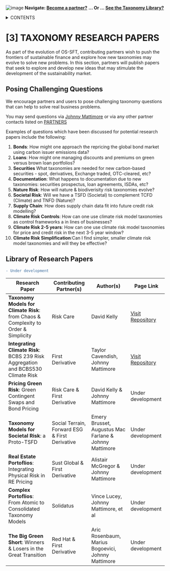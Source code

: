 ![image](https://user-images.githubusercontent.com/112073913/188821900-0c411acf-fbdd-4163-adc9-3ba4e2be78df.png)
**Navigate: [Become a partner?](https://github.com/OS-SFT/06-COLLABORATORS-PARTNERS)**
**... Or ... [See the Taxonomy Library?](https://github.com/orgs/OS-SFT/projects/2)**

<details><summary>CONTENTS</summary>
<p>

[0] [OS-SFT OVERVIEW](https://github.com/OS-SFT/0-OS-SFT-OVERVIEW)

- [0.1] [OS-SFT HISTORY](https://github.com/OS-SFT/0.1-OS-SFT-OVERVIEW-this-page-)

- [0.2] [TAXONOMIES, FINANCIAL LIFE ON EARTH & THE BIG GREEN SHORT](https://github.com/OS-SFT/0.2-TAXONOMIES-FINANCIAL-LIFE-ON-EARTH-AND-THE-BIG-GREEN-SHORT)

- [0.3] [INTRODUCTION TO OPEN-SOURCE](https://github.com/OS-SFT/0.3-INTRODUCTION-TO-OPEN-SOURCE)

[1] [TAXONOMY FILES](https://github.com/OS-SFT/01-TAXONOMY-FILES)

[2] [TAXONOMY TOOLS](https://github.com/OS-SFT/02-TAXONOMY-TOOLS)

[3] [TAXONOMY RESEARCH PAPERS](https://github.com/OS-SFT/03-TAXONOMY-RESEARCH-PAPERS)

[4] [TAXONOMY USE CASES](https://github.com/OS-SFT/04-TAXONOMY-USE-CASES)

[5] [TAXONOMY BACKLOG](https://github.com/OS-SFT/05-TAXONOMY-BACKLOG)

[6] [PARTNERS](https://github.com/OS-SFT/06-COLLABORATORS-PARTNERS)

[7] [NEWS](https://github.com/OS-SFT/07-NEWS)

[8] [KEY CONTACTS](https://github.com/OS-SFT/08-KEY-CONTACTS)

[9] [PROJECT GOVERNANCE](https://github.com/OS-SFT/09-PROJECT-GOVERNANCE)

[10] [INDEX AND GLOSSARY](https://github.com/OS-SFT/10-INDEX-AND-GLOSSARY)
</p>
</details>

# [3] TAXONOMY RESEARCH PAPERS
As part of the evolution of OS-SFT, contributing partners wish to push the frontiers of sustainable finance and explore how new taxonomies may evolve to solve new problems. In this section, partners will publish papers that seek to explore and develop new ideas that may stimulate the development of the sustainability market.

## Posing Challenging Questions
We encourage partners and users to pose challenging taxonomy questions that can help to solve real business problems.

You may send questions via [Johnny Mattimore](https://www.linkedin.com/in/johnny-d-mattimore-082969136/) or via any other partner contacts listed on [PARTNERS](https://github.com/OS-SFT/06-COLLABORATORS-PARTNERS)

Examples of questions which have been discussed for potential research papers include the following:

1. **Bonds**: How might one approach the repricing the global bond market using carbon issuer emissions data?
2. **Loans**: How might one managing discounts and premiums on green versus brown loan portfolios?
3. **Securities** What taxonomies are needed for new carbon-based securities - spot, derivatives, Exchange traded, OTC-cleared, etc?
4. **Documentation**: What happens to documentation due to new taxonomies: securities prospectus, loan agreements, ISDAs, etc? 
5. **Nature Risk**: How will nature & biodiverisity risk taxonomies evolve?
6. **Societal Risk**: Will we have a TSFD (Societal) to complement TCFD (Climate) and TNFD (Nature)?
7. **Supply Chain**: How does supply chain data fit into future credit risk modelling?
8. **Climate Risk Controls**: How can one use climate risk model taxonomies as control frameworks a in lines of businesses?
9. **Climate Risk 2-5 years**: How can one use climate risk model taxonomies for price and credit risk in the next 3-5 year window?
10. **Climate Risk Simplification**:Can I find simpler, smaller climate risk model taxonomies and will they be effective?  

## Library of Research Papers
```diff
- Under development
```

|Research Paper|Contributing Partner(s)|Author(s)|Page Link|
|--------------|--------------------|--------------|---------|
|**Taxonomy Models for Climate Risk**: from Chaos & Complexity to Order & Simplicity|Risk Care|David Kelly|[Visit Repository](https://github.com/OS-SFT/RESEARCH-PAPER-TAXONOMY-MODELS-FOR-CLIMATE-RISK-FROM-CHAOS-COMPLEXITY-TO-ORDER-SIMPLICITY)
|**Integrating Climate Risk**: BCBS 239 Risk Aggregation and BCBS530 Climate Risk|First Derivative|Taylor Cavendish, Johnny Mattimore|[Visit Repository](https://github.com/OS-SFT/RESEARCH-PAPER-BCBS-239-RISK-AGGREGATION-AND-BCBS530-CLIMATE-RISK)
|**Pricing Green Risk**: Green Contingent Swaps and Bond Pricing|Risk Care & First Derivative|David Kelly & Johnny Mattimore|Under development
|**Taxonomy Models for Societal Risk**: a Proto-TSFD|Social Terrain, Forward ESG & First Derivative|Emery Brusset, Augustus Mac Farlane & Johnny Mattimore|Under development
|**Real Estate Portoflios**: Integrating Physical Risk in RE Pricing|Sust Global & First Derivative|Alistair McGregor & Johnny Mattimore|Under development
|**Complex Portoflios**: From Atomic to Consolidated Taxonomy Models|Solidatus|Vince Lucey, Johnny Mattimore, et al|Under development
|**The Big Green Short**: Winners & Losers in the Great Transition|Red Hat & First Derivative|Aric Rosenbaum, Marius Bogoevici, Johnny Mattimore|Under development



